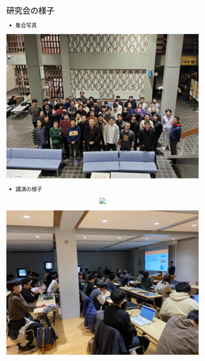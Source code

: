 <span style="font-size: 150%; color: black;">研究会の様子</span>
<br>

- 集合写真
<p align="center">
<img src="./pictures/picture1.jpg" width="950px">
</p>

- 講演の様子
<p align="center">
<img src="./pictures/picture2.jpg" width="950px">
</p>
<p align="center">
<img src="./pictures/picture3.jpg" width="950px">
</p>
 
